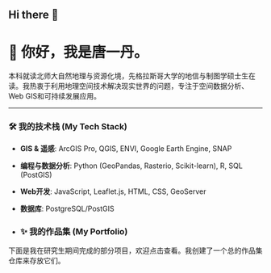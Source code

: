 ## Hi there 👋

# 👋 你好，我是唐一丹。

本科就读北师大自然地理与资源化境，先格拉斯哥大学的地信与制图学硕士生在读。我热衷于利用地理空间技术解决现实世界的问题，专注于空间数据分析、Web GIS和可持续发展应用。

---

### 🛠️ 我的技术栈 (My Tech Stack)

* **GIS & 遥感**: ArcGIS Pro, QGIS, ENVI, Google Earth Engine, SNAP
* **编程与数据分析**: Python (GeoPandas, Rasterio, Scikit-learn), R, SQL (PostGIS)
* **Web开发**: JavaScript, Leaflet.js, HTML, CSS, GeoServer
* **数据库**: PostgreSQL/PostGIS

* ### ✨ 我的作品集 (My Portfolio)

下面是我在研究生期间完成的部分项目，欢迎点击查看。我创建了一个总的作品集仓库来存放它们。

<!--
**yiee0298/yiee0298** is a ✨ _special_ ✨ repository because its `README.md` (this file) appears on your GitHub profile.

Here are some ideas to get you started:

- 🔭 I’m currently working on ...
- 🌱 I’m currently learning ...
- 👯 I’m looking to collaborate on ...
- 🤔 I’m looking for help with ...
- 💬 Ask me about ...
- 📫 How to reach me: ...
- 😄 Pronouns: ...
- ⚡ Fun fact: ...
-->
